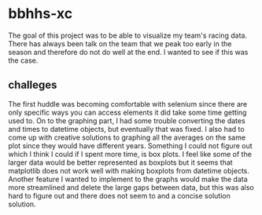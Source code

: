 # bbhhs-xc
The goal of this project was to be able to visualize my team's racing data. There has always been talk on the team that we peak too early in the season and therefore do not do well at the end. I wanted to see if this was the case. 

## challeges
The first huddle was becoming comfortable with selenium since there are only specific ways you can access elements it did take some time getting used to. On to the graphing part, I had some trouble converting the dates and times to datetime objects, but eventually that was fixed. I also had to come up with creative solutions to graphing all the averages on the same plot since they would have different years. Something I could not figure out which I think I could if I spent more time, is box plots. I feel like some of the larger data would be better represented as boxplots but it seems that matplotlib does not work well with making boxplots from datetime objects. Another feature I wanted to implement to the graphs would make the data more streamlined and delete the large gaps between data, but this was also hard to figure out and there does not seem to and a concise solution solution.

